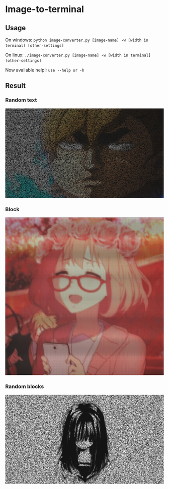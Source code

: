 # Image-to-terminal

## Usage

On windows: `python image-converter.py [image-name] -w [width in terminal] [other-settings]`

On linux: `./image-converter.py [image-name] -w [width in terminal] [other-settings]`

Now available help!: `use --help or -h`

## Result

### Random text

![Random text](/result-examples/test4_r_result.png)

### Block

![Block](/result-examples/test0_b_result.png)

### Random blocks

![Random blocks](/result-examples/test8_rb_result.png)
